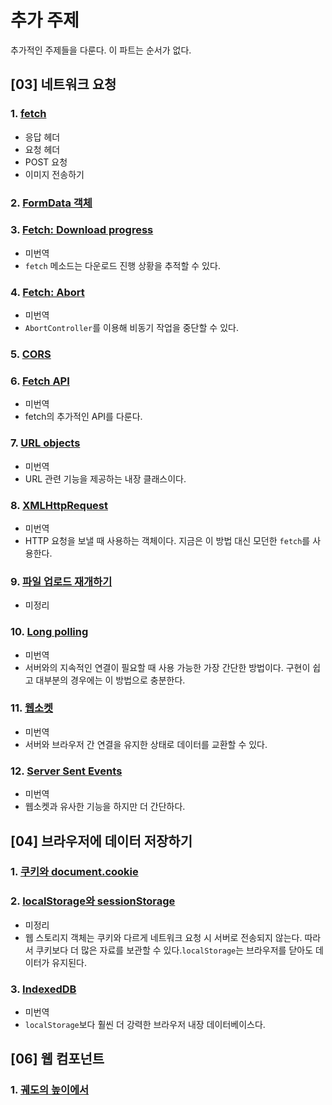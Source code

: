 # 추가 주제

추가적인 주제들을 다룬다. 이 파트는 순서가 없다.

## [03] 네트워크 요청
### 1. [fetch](https://github.com/autroshot/studyroom/blob/main/01-javascript/03-%EC%B6%94%EA%B0%80%20%EC%A3%BC%EC%A0%9C/03-%EB%84%A4%ED%8A%B8%EC%9B%8C%ED%81%AC%20%EC%9A%94%EC%B2%AD/01-fetch.md#fetch)
- 응답 헤더
- 요청 헤더
- POST 요청
- 이미지 전송하기
### 2. [FormData 객체](https://github.com/autroshot/studyroom/blob/main/01-javascript/03-%EC%B6%94%EA%B0%80%20%EC%A3%BC%EC%A0%9C/03-%EB%84%A4%ED%8A%B8%EC%9B%8C%ED%81%AC%20%EC%9A%94%EC%B2%AD/02-FormData%20%EA%B0%9D%EC%B2%B4.md#formdata-%EA%B0%9D%EC%B2%B4)
### 3. [Fetch: Download progress]()
- 미번역
- `fetch` 메소드는 다운로드 진행 상황을 추적할 수 있다.
### 4. [Fetch: Abort]()
- 미번역
- `AbortController`를 이용해 비동기 작업을 중단할 수 있다.
### 5. [CORS](https://github.com/autroshot/studyroom/blob/main/01-javascript/03-%EC%B6%94%EA%B0%80%20%EC%A3%BC%EC%A0%9C/03-%EB%84%A4%ED%8A%B8%EC%9B%8C%ED%81%AC%20%EC%9A%94%EC%B2%AD/05-CORS.md#cors)
### 6. [Fetch API]()
- 미번역
- fetch의 추가적인 API를 다룬다.
### 7. [URL objects]()
- 미번역
- URL 관련 기능을 제공하는 내장 클래스이다.
### 8. [XMLHttpRequest]()
- 미번역
- HTTP 요청을 보낼 때 사용하는 객체이다. 지금은 이 방법 대신 모던한 `fetch`를 사용한다.
### 9. [파일 업로드 재개하기]()
- 미정리
### 10. [Long polling]()
- 미번역
- 서버와의 지속적인 연결이 필요할 때 사용 가능한 가장 간단한 방법이다. 구현이 쉽고 대부분의 경우에는 이 방법으로 충분한다.
### 11. [웹소켓]()
- 미번역
- 서버와 브라우저 간 연결을 유지한 상태로 데이터를 교환할 수 있다.
### 12. [Server Sent Events]()
- 미번역
- 웹소켓과 유사한 기능을 하지만 더 간단하다.

## [04] 브라우저에 데이터 저장하기
### 1. [쿠키와 document.cookie](https://github.com/autroshot/studyroom/blob/main/01-javascript/03-%EC%B6%94%EA%B0%80%20%EC%A3%BC%EC%A0%9C/04-%EB%B8%8C%EB%9D%BC%EC%9A%B0%EC%A0%80%EC%97%90%20%EB%8D%B0%EC%9D%B4%ED%84%B0%20%EC%A0%80%EC%9E%A5%ED%95%98%EA%B8%B0/01-%EC%BF%A0%ED%82%A4%EC%99%80%20document.cookie.md#%EC%BF%A0%ED%82%A4%EC%99%80-documentcookie)
### 2. [localStorage와 sessionStorage]()
- 미정리
- 웹 스토리지 객체는 쿠키와 다르게 네트워크 요청 시 서버로 전송되지 않는다. 따라서 쿠키보다 더 많은 자료를 보관할 수 있다.`localStorage`는 브라우저를 닫아도 데이터가 유지된다.
### 3. [IndexedDB]()
- 미번역
- `localStorage`보다 훨씬 더 강력한 브라우저 내장 데이터베이스다.

## [06] 웹 컴포넌트
### 1. [궤도의 높이에서](https://github.com/autroshot/studyroom/blob/main/01-javascript/03-%EC%B6%94%EA%B0%80%20%EC%A3%BC%EC%A0%9C/06-%EC%9B%B9%20%EC%BB%B4%ED%8F%AC%EB%84%8C%ED%8A%B8/01-%EA%B6%A4%EB%8F%84%EC%9D%98%20%EB%86%92%EC%9D%B4%EC%97%90%EC%84%9C.md#%EA%B6%A4%EB%8F%84%EC%9D%98-%EB%86%92%EC%9D%B4%EC%97%90%EC%84%9C)
